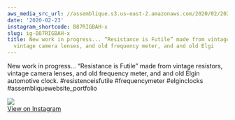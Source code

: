 ```yaml
---
aws_media_src_url: //assemblique.s3.us-east-2.amazonaws.com/2020/02/2020-02-23_22-24-44_UTC.jpg
date: '2020-02-23'
instagram_shortcode: B87RIGBAH-x
slug: ig-B87RIGBAH-x
title: New work in progress... “Resistance is Futile” made from vintage resistors,
  vintage camera lenses, and old frequency meter, and and old Elgi
---
```


New work in progress... “Resistance is Futile” made from vintage resistors, vintage camera lenses, and old frequency meter, and and old Elgin automotive clock. #resistenceisfutile #frequencymeter #elginclocks #assembliquewebsite\_portfolio 

![](//assemblique.s3.us-east-2.amazonaws.com/2020/02/2020-02-23_22-24-44_UTC.jpg)   
[View on Instagram](https://www.instagram.com/p/B87RIGBAH-x/)